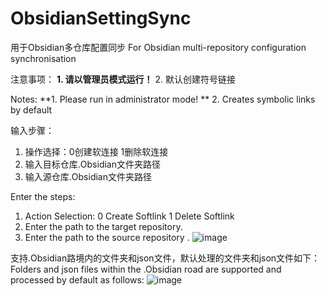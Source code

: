 # ObsidianSettingSync

用于Obsidian多仓库配置同步
For Obsidian multi-repository configuration synchronisation

注意事项：
**1. 请以管理员模式运行！**
2. 默认创建符号链接

Notes:
**1. Please run in administrator mode! **
2. Creates symbolic links by default

输入步骤：
1. 操作选择：0创建软连接 1删除软连接
2. 输入目标仓库.Obsidian文件夹路径
3. 输入源仓库.Obsidian文件夹路径

Enter the steps:
1. Action Selection: 0 Create Softlink 1 Delete Softlink
2. Enter the path to the target repository.
3. Enter the path to the source repository .
![image](https://github.com/liuke101/Obsidian-SettingSync/assets/63388681/9c594586-dbc4-4548-82b5-d0b9a5628544)

支持.Obsidian路境内的文件夹和json文件，默认处理的文件夹和json文件如下：
Folders and json files within the .Obsidian road are supported and processed by default as follows:
![image](https://github.com/liuke101/Obsidian-SettingSync/assets/63388681/6c654af7-b8e0-423e-a7f1-1c8ef3a11441)

